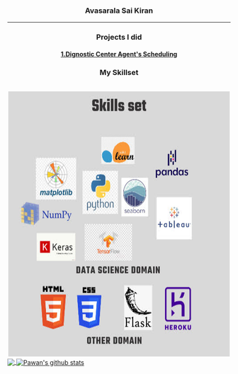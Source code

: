 


<h3 align="center"><b>Avasarala Sai Kiran</b></h3>
<hr/>
<h3 align="center"><b>Projects I did</b></h3>
<h4 align="center"><b><a href="https://github.com/asaikiran1999/diagnostic-center-agents-sheduling">1.Dignostic Center Agent's Scheduling</a></b></h4>
<div align="center"><h3>My Skillset</h3></div><br/>
<div align="center"><img src="20220518_170805_0000.jpg" alt="Girl in a jacket" width="500" height="600">	
</div>

<a href="https://github.com/asaikiran1999">
  <img align="center" src="https://github-readme-stats.vercel.app/api/top-langs/?username=asaikiran1999&theme=light&hide_langs_below=1" />
</a>

<a href="https://github.com/asaikiran1999">
 <img align="center" src="https://github-readme-stats.vercel.app/api?username=asaikiran1999&show_icons=true&theme=light&line_height=27" alt="Pawan's github stats"/>
</a>
